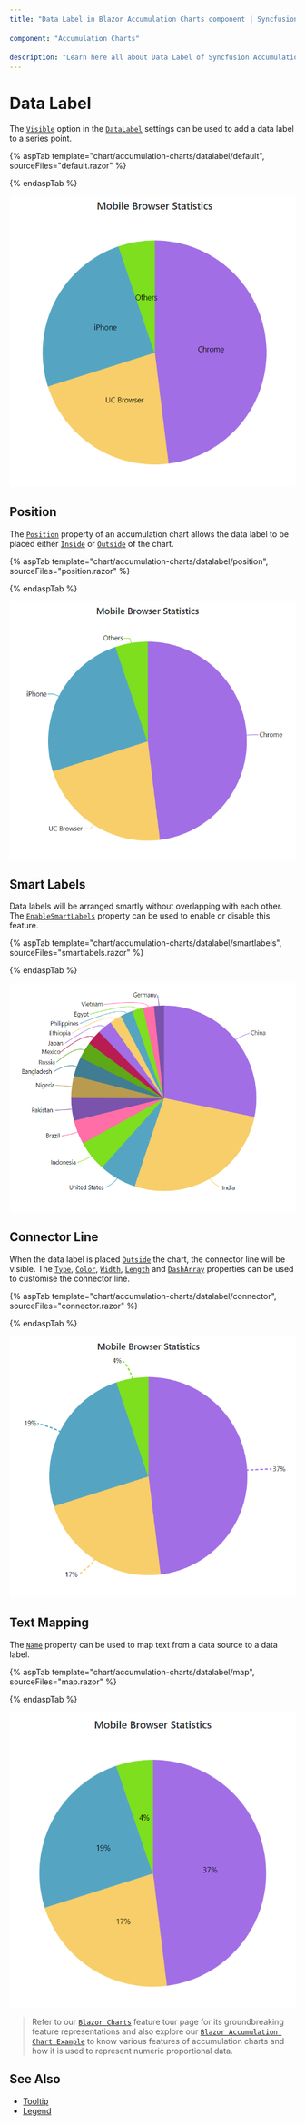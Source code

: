 ```yaml
---
title: "Data Label in Blazor Accumulation Charts component | Syncfusion"

component: "Accumulation Charts"

description: "Learn here all about Data Label of Syncfusion Accumulation Charts (SfAccumulationChart) component and more."
---
```


# Data Label

The [`Visible`](https://help.syncfusion.com/cr/blazor/Syncfusion.Blazor.Charts.AccumulationDataLabelSettings.html#Syncfusion_Blazor_Charts_AccumulationDataLabelSettings_Visible) option in the [`DataLabel`](https://help.syncfusion.com/cr/blazor/Syncfusion.Blazor.Charts.AccumulationChartSeries.html#Syncfusion_Blazor_Charts_AccumulationChartSeries_DataLabel) settings can be used to add a data label to a series point.

{% aspTab template="chart/accumulation-charts/datalabel/default", sourceFiles="default.razor" %}

{% endaspTab %}

![Data Label](images/data-label/default-razor.png)

## Position

The [`Position`](https://help.syncfusion.com/cr/blazor/Syncfusion.Blazor.Charts.AccumulationDataLabelSettings.html#Syncfusion_Blazor_Charts_AccumulationDataLabelSettings_Position) property of an accumulation chart allows the data label to be placed either [`Inside`](https://help.syncfusion.com/cr/blazor/Syncfusion.Blazor.Charts.AccumulationLabelPosition.html#Syncfusion_Blazor_Charts_AccumulationLabelPosition_Inside) or [`Outside`](https://help.syncfusion.com/cr/blazor/Syncfusion.Blazor.Charts.AccumulationLabelPosition.html#Syncfusion_Blazor_Charts_AccumulationLabelPosition_Outside) of the chart.

{% aspTab template="chart/accumulation-charts/datalabel/position", sourceFiles="position.razor" %}

{% endaspTab %}

![Positioning](images/data-label/position-razor.png)

## Smart Labels

Data labels will be arranged smartly without overlapping with each other. The [`EnableSmartLabels`](https://help.syncfusion.com/cr/blazor/Syncfusion.Blazor.Charts.SfAccumulationChart.html#Syncfusion_Blazor_Charts_SfAccumulationChart_EnableSmartLabels) property can be used to enable or disable this feature.

{% aspTab template="chart/accumulation-charts/datalabel/smartlabels", sourceFiles="smartlabels.razor" %}

{% endaspTab %}

![Smart Labels](images/data-label/smartlabels-razor.png)

## Connector Line

When the data label is placed [`Outside`](https://help.syncfusion.com/cr/blazor/Syncfusion.Blazor.Charts.AccumulationLabelPosition.html#Syncfusion_Blazor_Charts_AccumulationLabelPosition_Outside) the chart, the connector line will be visible. The [`Type`](https://help.syncfusion.com/cr/blazor/Syncfusion.Blazor.Charts.AccumulationChartConnector.html#Syncfusion_Blazor_Charts_AccumulationChartConnector_Type), [`Color`](https://help.syncfusion.com/cr/blazor/Syncfusion.Blazor.Charts.AccumulationChartConnector.html#Syncfusion_Blazor_Charts_AccumulationChartConnector_Color), [`Width`](https://help.syncfusion.com/cr/blazor/Syncfusion.Blazor.Charts.AccumulationChartConnector.html#Syncfusion_Blazor_Charts_AccumulationChartConnector_Width), [`Length`](https://help.syncfusion.com/cr/blazor/Syncfusion.Blazor.Charts.AccumulationChartConnector.html#Syncfusion_Blazor_Charts_AccumulationChartConnector_Length) and [`DashArray`](https://help.syncfusion.com/cr/blazor/Syncfusion.Blazor.Charts.AccumulationChartConnector.html#Syncfusion_Blazor_Charts_AccumulationChartConnector_DashArray) properties can be used to customise the connector line.

{% aspTab template="chart/accumulation-charts/datalabel/connector", sourceFiles="connector.razor" %}

{% endaspTab %}

![Connector Line](images/data-label/connector-razor.png)

## Text Mapping

The [`Name`](https://help.syncfusion.com/cr/blazor/Syncfusion.Blazor.Charts.AccumulationDataLabelSettings.html#Syncfusion_Blazor_Charts_AccumulationDataLabelSettings_Name) property can be used to map text from a data source to a data label.

{% aspTab template="chart/accumulation-charts/datalabel/map", sourceFiles="map.razor" %}

{% endaspTab %}

![Text Mapping](images/data-label/map-razor.png)

> Refer to our [`Blazor Charts`](https://www.syncfusion.com/blazor-components/blazor-charts) feature tour page for its groundbreaking feature representations and also explore our [`Blazor Accumulation Chart Example`](https://blazor.syncfusion.com/demos/chart/pie?theme=bootstrap4) to know various features of accumulation charts and how it is used to represent numeric proportional data.

## See Also

* [Tooltip](./tool-tip/)
* [Legend](./legend/)